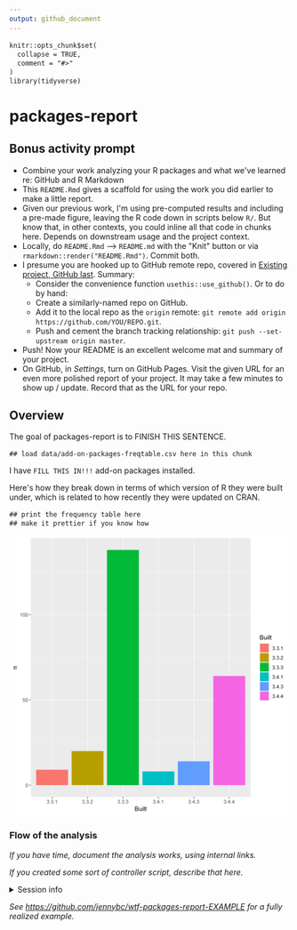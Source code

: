 ```yaml
---
output: github_document
---
```


<!-- README.md is generated from README.Rmd. Please edit that file -->

```{r setup, include = FALSE}
knitr::opts_chunk$set(
  collapse = TRUE,
  comment = "#>"
)
library(tidyverse)
```

# packages-report

## Bonus activity prompt

* Combine your work analyzing your R packages and what we've learned re: GitHub and R Markdown
* This `README.Rmd` gives a scaffold for using the work you did earlier to make a little report.
* Given our previous work, I'm using pre-computed results and including a pre-made figure, leaving the R code down in scripts below `R/`. But know that, in other contexts, you could inline all that code in chunks here. Depends on downstream usage and the project context.
* Locally, do `README.Rmd` --> `README.md` with the "Knit" button or via `rmarkdown::render("README.Rmd")`. Commit both.
* I presume you are hooked up to GitHub remote repo, covered in [Existing project, GitHub last](https://happygitwithr.com/existing-github-last.html). Summary:
  - Consider the convenience function `usethis::use_github()`. Or to do by hand:
  - Create a similarly-named repo on GitHub.
  - Add it to the local repo as the `origin` remote: `git remote add origin https://github.com/YOU/REPO.git`.
  - Push and cement the branch tracking relationship: `git push --set-upstream origin master`.
* Push! Now your README is an excellent welcome mat and summary of your project.
* On GitHub, in *Settings*, turn on GitHub Pages. Visit the given URL for an even more polished report of your project. It may take a few minutes to show up / update. Record that as the URL for your repo.

## Overview

The goal of packages-report is to FINISH THIS SENTENCE.

```{r, include = FALSE}
## load data/add-on-packages-freqtable.csv here in this chunk
```

I have `FILL THIS IN!!!` add-on packages installed.

Here's how they break down in terms of which version of R they were built under, which is related to how recently they were updated on CRAN.

```{r, echo = FALSE}
## print the frequency table here
## make it prettier if you know how
```

![](figs/built-barchart.png)

### Flow of the analysis

*If you have time, document the analysis works, using internal links.*

*If you created some sort of controller script, describe that here.*

<details>

<summary>Session info</summary>
```{r}
devtools::session_info()
```

</details>

*See <https://github.com/jennybc/wtf-packages-report-EXAMPLE> for a fully realized example.*